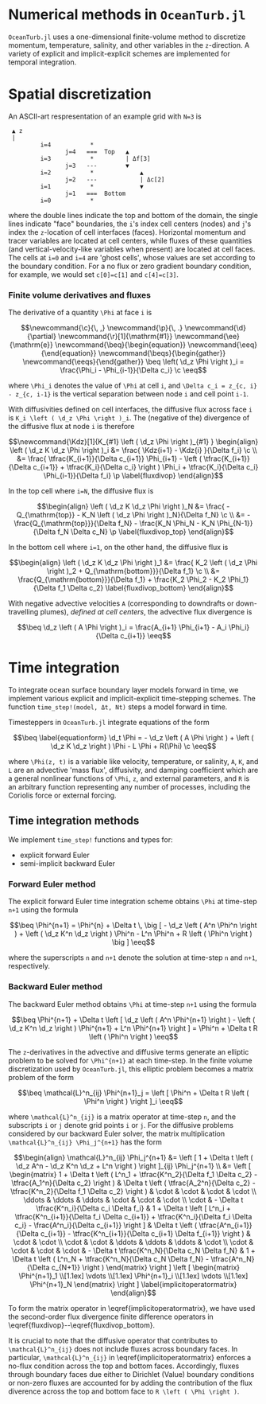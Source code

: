 # Numerical methods in `OceanTurb.jl`

`OceanTurb.jl` uses a one-dimensional finite-volume method
to discretize momentum, temperature, salinity, and other variables
in the ``z``-direction.
A variety of explicit and implicit-explicit schemes are
implemented for temporal integration.

# Spatial discretization

An ASCII-art respresentation of an example grid with `N=3` is

```text
 ▲ z
 |
         i=4           *         
                j=4   ===  Top   ▲              
         i=3           *         | Δf[3]
                j=3   ---        ▼
         i=2           *             ▲            
                j=2   ---            | Δc[2]
         i=1           *             ▼  
                j=1   ===  Bottom
         i=0           *           
```

where the double lines indicate the top and bottom of the domain,
the single lines indicate "face" boundaries, the
`i`'s index cell centers (nodes) and `j`'s index the ``z``-location
of cell interfaces (faces).
Horizontal momentum and tracer variables are located at cell centers,
while fluxes of these quantities (and vertical-velocity-like variables when present)
are located at cell faces.
The cells at ``i=0`` and ``i=4`` are 'ghost cells', whose values are set
according to the boundary condition.
For a no flux or zero gradient boundary condition, for example, we
would set `c[0]=c[1]` and `c[4]=c[3]`.

### Finite volume derivatives and fluxes

The derivative of a quantity ``\Phi`` at face ``i`` is

```math
\newcommand{\c}{\, ,}
\newcommand{\p}{\, .}
\newcommand{\d}{\partial}

\newcommand{\r}[1]{\mathrm{#1}}

\newcommand{\ee}{\mathrm{e}}

\newcommand{\beq}{\begin{equation}}
\newcommand{\eeq}{\end{equation}}

\newcommand{\beqs}{\begin{gather}}
\newcommand{\eeqs}{\end{gather}}

\beq
\left( \d_z \Phi \right )_i = \frac{\Phi_i - \Phi_{i-1}}{\Delta c_i} \c
\eeq
```

where ``\Phi_i`` denotes the value of ``\Phi`` at cell ``i``, and
``\Delta c_i = z_{c, i} - z_{c, i-1}`` is the vertical separation between
node ``i`` and cell point ``i-1``.

With diffusivities defined on cell interfaces, the diffusive flux
across face ``i`` is ``K_i \left ( \d_z \Phi \right )_i``.
The (negative of the) divergence of the diffusive flux at node ``i`` is therefore

```math
\newcommand{\Kdz}[1]{K_{#1} \left ( \d_z \Phi \right )_{#1} }
\begin{align}
\left ( \d_z K \d_z \Phi \right )_i &= \frac{ \Kdz{i+1} - \Kdz{i} }{\Delta f_i} \c \\
&= \frac{
          \tfrac{K_{i+1}}{\Delta c_{i+1}} \Phi_{i+1}
        - \left ( \tfrac{K_{i+1}}{\Delta c_{i+1}} + \tfrac{K_i}{\Delta c_i} \right ) \Phi_i
         + \tfrac{K_i}{\Delta c_i} \Phi_{i-1}}{\Delta f_i} \p
 \label{fluxdivop}
\end{align}
```

In the top cell where ``i=N``, the diffusive flux is

```math
\begin{align}
\left ( \d_z K \d_z \Phi \right )_N &= \frac{ - Q_{\mathrm{top}} - K_N \left ( \d_z \Phi \right )_N}{\Delta f_N} \c \\
&= -\frac{Q_{\mathrm{top}}}{\Delta f_N} - \frac{K_N \Phi_N - K_N \Phi_{N-1}}{\Delta f_N \Delta c_N} \p
 \label{fluxdivop_top}
\end{align}
```

In the bottom cell where ``i=1``, on the other hand, the diffusive flux is

```math
\begin{align}
\left ( \d_z K \d_z \Phi \right )_1 &= \frac{  K_2 \left ( \d_z \Phi \right )_2 + Q_{\mathrm{bottom}}}{\Delta f_1} \c \\
&= \frac{Q_{\mathrm{bottom}}}{\Delta f_1} + \frac{K_2 \Phi_2 - K_2 \Phi_1}{\Delta f_1 \Delta c_2}
\label{fluxdivop_bottom}
\end{align}
```

With negative advective velocities ``A`` (corresponding
to downdrafts or down-travelling plumes), *defined at cell centers*, 
the advective flux divergence is

```math
\beq
\d_z \left ( A \Phi \right )_i = \frac{A_{i+1} \Phi_{i+1} - A_i \Phi_i}{\Delta c_{i+1}}
\eeq
```

# Time integration

To integrate ocean surface boundary layer models forward in time,
we implement various explicit and implicit-explicit time-stepping schemes.
The function `time_step!(model, Δt, Nt)` steps a model forward in time.

Timesteppers in `OceanTurb.jl` integrate equations of the form

```math
\beq \label{equationform}
\d_t \Phi = - \d_z \left ( A \Phi \right ) + \left ( \d_z K \d_z \right ) \Phi - L \Phi + R(\Phi) \c
\eeq
```
where ``\Phi(z, t)`` is a variable like velocity, temperature, or salinity,
``A``, ``K``, and ``L`` are an advective 'mass flux', diffusivity,
and damping coefficient
which are a general nonlinear functions of ``\Phi``, ``z``, and external parameters,
and ``R`` is an arbitrary function representing any number of processes,
including the Coriolis force or external forcing.

## Time integration methods

We implement `time_step!` functions and types for:

* explicit forward Euler
* semi-implicit backward Euler

### Forward Euler method

The explicit forward Euler time integration scheme
obtains ``\Phi`` at time-step ``n+1`` using the formula

```math
\beq
\Phi^{n+1} = \Phi^{n} + \Delta t \, \big [ - \d_z \left ( A^n \Phi^n \right ) + \left ( \d_z K^n \d_z \right ) \Phi^n - L^n \Phi^n + R \left ( \Phi^n \right ) \big ]
\eeq
```

where the superscripts ``n`` and ``n+1`` denote the solution at
time-step ``n`` and ``n+1``, respectively.

### Backward Euler method

The backward Euler method
obtains ``\Phi`` at time-step ``n+1`` using the formula

```math
\beq
\Phi^{n+1}
  + \Delta t \left [ \d_z \left ( A^n \Phi^{n+1} \right ) - \left ( \d_z K^n \d_z \right ) \Phi^{n+1} + L^n \Phi^{n+1} \right ]
    = \Phi^n + \Delta t R \left ( \Phi^n \right )
\eeq
```

The ``z``-derivatives in the advective and diffusive terms generate
an elliptic problem to be solved for ``\Phi^{n+1}`` at each time-step.
In the finite volume discretization used by `OceanTurb.jl`, this elliptic
problem becomes a matrix problem of the form

```math
\beq
\mathcal{L}^n_{ij} \Phi^{n+1}_j = \left [ \Phi^n + \Delta t R \left ( \Phi^n \right ) \right ]_i
\eeq
```

where ``\mathcal{L}^n_{ij}`` is a matrix operator at time-step ``n``, and the subscripts ``i`` or ``j`` denote grid points
``i`` or ``j``.
For the diffusive problems considered by our backward Euler solver, the matrix
multiplication ``\mathcal{L}^n_{ij} \Phi_j^{n+1}`` has the form


```math
\begin{align}
\mathcal{L}^n_{ij} \Phi_j^{n+1} &= \left [ 1 + \Delta t \left ( \d_z A^n - \d_z K^n \d_z + L^n \right ) \right ]_{ij} \Phi_j^{n+1} \\

&= \left [ \begin{matrix}

1 + \Delta t \left ( L^n_1 + \tfrac{K^n_2}{\Delta f_1 \Delta c_2} - \tfrac{A_1^n}{\Delta c_2} \right )
  & \Delta t \left ( \tfrac{A_2^n}{\Delta c_2} - \tfrac{K^n_2}{\Delta f_1 \Delta c_2} \right )
    & \cdot & \cdot & \cdot & \cdot \\

\ddots & \ddots & \ddots & \cdot & \cdot & \cdot \\

\cdot
  & - \Delta t \tfrac{K^n_i}{\Delta c_i \Delta f_i}
  & 1 + \Delta t
    \left [ L^n_i + \tfrac{K^n_{i+1}}{\Delta f_i \Delta c_{i+1}} + \tfrac{K^n_i}{\Delta f_i \Delta c_i} - \frac{A^n_i}{\Delta c_{i+1}} \right ]
  & \Delta t \left ( \tfrac{A^n_{i+1}}{\Delta c_{i+1}} - \tfrac{K^n_{i+1}}{\Delta c_{i+1} \Delta f_{i+1}} \right ) & \cdot & \cdot \\

\cdot & \cdot & \ddots & \ddots & \ddots & \cdot \\

\cdot & \cdot & \cdot & \cdot
  & - \Delta t \tfrac{K^n_N}{\Delta c_N \Delta f_N}
  & 1 + \Delta t \left ( L^n_N + \tfrac{K^n_N}{\Delta c_N \Delta f_N} - \tfrac{A^n_N}{\Delta c_{N+1}} \right )

\end{matrix} \right ]

\left [ \begin{matrix}
\Phi^{n+1}_1 \\[1.1ex]
\vdots \\[1.1ex]
\Phi^{n+1}_i \\[1.1ex]
\vdots \\[1.1ex]
\Phi^{n+1}_N
\end{matrix} \right ]
\label{implicitoperatormatrix}
\end{align}
```

To form the matrix operator in \eqref{implicitoperatormatrix}, we have used
the second-order flux divergence finite difference operators in
\eqref{fluxdivop}--\eqref{fluxdivop_bottom}.

It is crucial to note that the diffusive operator that contributes to ``\mathcal{L}^n_{ij}``
does not include fluxes across boundary faces.
In particular, ``\mathcal{L}^n_{ij}`` in \eqref{implicitoperatormatrix} enforces a
no-flux condition across the top and bottom faces.
Accordingly, fluxes through boundary faces due either to Dirichlet (Value)
boundary conditions or non-zero fluxes are accounted for
by adding the contribution of the flux diverence across
the top and bottom face to ``R \left ( \Phi \right )``.
